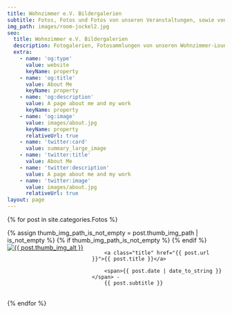 ```yaml
---
title: Wohnzimmer e.V. Bildergalerien
subtitle: Fotos, Fotos und Fotos von unseren Veranstaltungen, sowie von weiteren Gelegenheiten. Schön sortiert in Galerien.
img_path: images/room-jockel2.jpg
seo:
  title: Wohnzimmer e.V. Bildergalerien
  description: Fotogalerien, Fotosammlungen von unseren Wohnzimmer-Lounges und so weiter.
  extra:
    - name: 'og:type'
      value: website
      keyName: property
    - name: 'og:title'
      value: About Me
      keyName: property
    - name: 'og:description'
      value: A page about me and my work
      keyName: property
    - name: 'og:image'
      value: images/about.jpg
      keyName: property
      relativeUrl: true
    - name: 'twitter:card'
      value: summary_large_image
    - name: 'twitter:title'
      value: About Me
    - name: 'twitter:description'
      value: A page about me and my work
    - name: 'twitter:image'
      value: images/about.jpg
      relativeUrl: true
layout: page
---
```

<style>
.post-thumbnail {
    border: 0;
    display: block;
    margin: 0 20px 0.5em 0;
    max-width: 250px;
    float: left;
}
.p-gallery .title {
  font-size: 1.55556rem;
  font-weight: bold;
  line-height: 1.2;
  text-rendering: optimizeLegibility;
  display: block;
  margin-bottom: 10px;
}

</style>

{% for post in site.categories.Fotos %}
  <div class="p-gallery">
        {% assign thumb_img_path_is_not_empty = post.thumb_img_path | is_not_empty %}
        {% if thumb_img_path_is_not_empty %}
        <a class="post-thumbnail" href="{{ post.url | relative_url }}">
          <img class="thumbnail" src="{{ post.thumb_img_path | relative_url }}" alt="{{ post.thumb_img_alt }}" />
        </a>
        {% endif %}

        <a class="title" href="{{ post.url }}">{{ post.title }}</a>

        <span>{{ post.date | date_to_string }}</span> -
        {{ post.subtitle }}

  </div>
  <br clear="all" />
{% endfor %}
